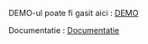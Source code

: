 DEMO-ul poate fi gasit aici : [DEMO](https://drive.google.com/file/d/1BL9qLIQ610JCMGay_MeI_NsgP-n5oVzB/view?usp=sharing)

Documentatie : [Documentatie](https://docs.google.com/document/d/1eyBslblT2BQPrkosrSHGtsSiZAuOOXu6NwE-cJfrIpc/edit?usp=sharing)
